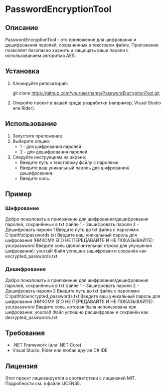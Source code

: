 # PasswordEncryptionTool

## Описание

PasswordEncryptionTool - это приложение для шифрования и дешифрования паролей, сохранённых в текстовом файле. Приложение позволяет безопасно хранить и защищать ваши пароли с использованием алгоритма AES.

## Установка

1. Клонируйте репозиторий:

   git clone https://github.com/yourusername/PasswordEncryptionTool.git

2. Откройте проект в вашей среде разработки (например, Visual Studio или Rider).

## Использование

1. Запустите приложение.
2. Выберите опцию:
   - 1 - для шифрования паролей.
   - 2 - для дешифрования паролей.
3. Следуйте инструкциям на экране:
   - Введите путь к текстовому файлу с паролями.
   - Введите ваш уникальный пароль для шифрования/дешифрования.
   - Введите соль.

## Пример

### Шифрование

Добро пожаловать в приложение для шифрования/дешифрования паролей, сохранённых в txt файле
1 - Зашифровать пароли
2 - Дешифровать пароли
1
Введите путь до txt файла с паролями: C:\path\to\passwords.txt
Введите ваш уникальный пароль для шифрования (НИКОМУ ЕГО НЕ ПЕРЕДАВАЙТЕ И НЕ ПОКАЗЫВАЙТЕ): yourpassword
Введите соль (дополнительная строка для улучшения шифрования): yoursalt
Файл успешно зашифрован и сохранён как encrypted_passwords.txt

### Дешифрование

Добро пожаловать в приложение для шифрования/дешифрования паролей, сохранённых в txt файле
1 - Зашифровать пароли
2 - Дешифровать пароли
2
Введите путь до txt файла с паролями: C:\path\to\encrypted_passwords.txt
Введите ваш уникальный пароль для шифрования (НИКОМУ ЕГО НЕ ПЕРЕДАВАЙТЕ И НЕ ПОКАЗЫВАЙТЕ): yourpassword
Введите соль, которая была использована при шифровании: yoursalt
Файл успешно расшифрован и сохранён как decrypted_passwords.txt

## Требования

- .NET Framework (или .NET Core)
- Visual Studio, Rider или любая другая C# IDE

## Лицензия

Этот проект лицензируется в соответствии с лицензией MIT. Подробности см. в файле LICENSE.
